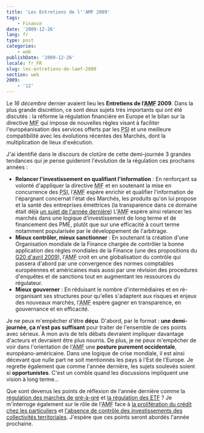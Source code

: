 ```yaml
---
title: 'Les Entretiens de l''AMF 2009'
tags:
    - Finance
date: '2009-12-26'
lang: fr
type: post
categories:
    - web
publishDate: '2009-12-26'
locale: fr_FR
slug: les-entretiens-de-lamf-2009
section: web
2009:
    - '12'
---
```


Le _16 décembre_ dernier avaient lieu les **Entretiens de l’<abbr title="Autorité des Marchés Financiers">AMF</abbr> 2009**. Dans la plus grande discrétion, ce sont deux sujets très importants qui ont été discutés&nbsp;: la réforme la régulation financière en Europe et le bilan sur la directive <abbr title="Marchés d'Instruments Financiers">MIF</abbr> qui impose de nouvelles règles visant à faciliter l'européanisation des services offerts par les <abbr title="Prestataires de Services d'Investissement">PSI</abbr> et une meilleure compatibilité avec les évolutions récentes des Marchés, dont la multiplication de lieux d'exécution.

<!--more-->

J'ai identifié dans le discours de clotûre de cette demi-journée 3 grandes tendances qui je pense guideront l'évolution de la régulation ces prochains années&nbsp;:

*   **Relancer l'investissement en qualifiant l'information**&nbsp;: En renforçant sa volonté d'appliquer la directive <abbr title="Marchés d'Instruments Financiers">MIF</abbr> et en soutenant la mise en concurrence des <abbr title="Prestataires de Services d'Investissement">PSI</abbr>, l'<abbr title="Autorité des Marchés Financiers">AMF</abbr> espère enrichir et qualifier l'information de l'épargnant concernat l'état des Marchés, les produits qu'on lui propose et la santé des entreprises émettrices (la transparence dans ce domaine était déjà [un sujet de l'année dernière](/2008/12/les-entretiens-de-lamf-2008-33-suivi-du-controle-dans-les-societes-cotees/)) L'<abbr title="Autorité des Marchés Financiers">AMF</abbr> espère ainsi relancer les marchés dans une logique d’investissement de long terme et de financement des PME, plutôt que sur une efficacité à court terme notamment popularisée par le développement de l'arbitrage.
*   **Mieux contrôler, mieux sanctionner**&nbsp;: En soutenant la création d'une Organisation mondiale de la Finance chargée de contrôler la bonne application des règles mondiales de la Finance (une des propositions du [G20 d'avril 2009](/2009/04/g20-et-regulation/)), l'<abbr title="Autorité des Marchés Financiers">AMF</abbr> croit en une globalisation du contrôle qui passera d'abord par une convergence des normes comptables européennes et américaines mais aussi par une révision des procedures d'enquêtes et de sanctions tout en augmentant les ressources du régulateur.
*   **Mieux gouverner**&nbsp;: En réduisant le nombre d'intermédiaires et en ré-organisant ses structures pour qu'elles s'adaptent aux risques et enjeux des nouveaux marchés, l'<abbr title="Autorité des Marchés Financiers">AMF</abbr> espère gagner en transparence, en gouvernance et en efficacité.

Je ne peux m'empêcher d'être **déçu**. D'abord, par le format&nbsp;: **une demi-journée, ça n'est pas suffisant** pour traiter de l'ensemble de ces points avec sérieux. À mon avis de tels débats devraient impliquer davantage d'acteurs et devraient être plus nourris. De plus, je ne peux m'empêcher de voir dans l'orientation de l'<abbr title="Autorité des Marchés Financiers">AMF</abbr> une **posture purement occidentale**, européano-américaine. Dans une logique de crise mondiale, il est ainsi décevant que nulle part ne soit mentionnés les pays à l'Est de l'Europe. Je regrette également que comme l'année dernière, les sujets soulevés soient si **opportunistes**. C'est un comble quand les discussions impliquent une vision à long terme…

Que sont devenus les points de réflexion de l'année dernière comme la [régulation des marchés de gré-à-gré](/2008/12/les-entretiens-de-lamf-2008-23-regulation-des-produits-traites-de-gre-a-gre/) et [la régulation des <abbr title="Exchange Traded Fund">ETF</abbr>](/2008/11/les-entretiens-de-lamf-2008-13-regulation-de-la-gestion-dactifs/)&nbsp;? Je m'interroge également sur le rôle de l'<abbr title="Autorité des Marchés Financiers">AMF</abbr> face à [la prolifération du crédit chez les particuliers](/2009/05/lepidemie-continue/) et [l'absence de contrôle des investissements des collectivités territoriales](/2009/11/collectivite-qui-controle-les-investissements/). J'espère que ces points seront abordés l'année prochaine.
